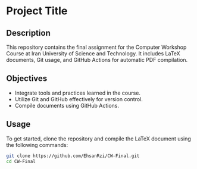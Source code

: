 # Project Title
## Description  
This repository contains the final assignment for the Computer Workshop Course at Iran University of Science and Technology. It includes LaTeX documents, Git usage, and GitHub Actions for automatic PDF compilation.  
## Objectives  
- Integrate tools and practices learned in the course.  
- Utilize Git and GitHub effectively for version control.  
- Compile documents using GitHub Actions.  
## Usage  
To get started, clone the repository and compile the LaTeX document using the following commands:  
```bash  
git clone https://github.com/EhsanRzi/CW-Final.git  
cd CW-Final  